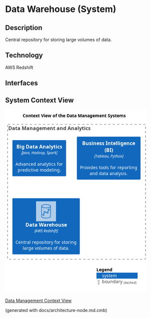 # Data Warehouse (System)
## Description
Central repository for storing large volumes of data.

## Technology
AWS Redshift


## Interfaces

## System Context View
![Context View of the Data Management Systems](../../mybank/data-management/context-view.png)

[Data Management Context View](../../mybank/data-management/context-view.md)


(generated with docs/architecture-node.md.cmb)
